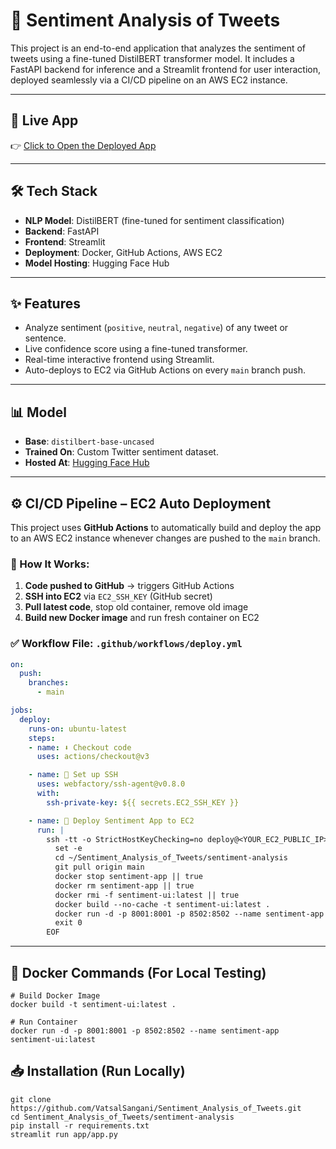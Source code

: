 # 🧠 Sentiment Analysis of Tweets

This project is an end-to-end application that analyzes the sentiment of tweets using a fine-tuned DistilBERT transformer model. It includes a FastAPI backend for inference and a Streamlit frontend for user interaction, deployed seamlessly via a CI/CD pipeline on an AWS EC2 instance.

---

## 🚀 Live App

👉 [Click to Open the Deployed App](http://13.42.17.17:8502)

---

## 🛠️ Tech Stack

- **NLP Model**: DistilBERT (fine-tuned for sentiment classification)
- **Backend**: FastAPI
- **Frontend**: Streamlit
- **Deployment**: Docker, GitHub Actions, AWS EC2
- **Model Hosting**: Hugging Face Hub

---

## ✨ Features

- Analyze sentiment (`positive`, `neutral`, `negative`) of any tweet or sentence.
- Live confidence score using a fine-tuned transformer.
- Real-time interactive frontend using Streamlit.
- Auto-deploys to EC2 via GitHub Actions on every `main` branch push.

---

## 📊 Model

- **Base**: `distilbert-base-uncased`
- **Trained On**: Custom Twitter sentiment dataset.
- **Hosted At**: [Hugging Face Hub](https://huggingface.co/brendvat/distilbert-ft)

---

## ⚙️ CI/CD Pipeline – EC2 Auto Deployment

This project uses **GitHub Actions** to automatically build and deploy the app to an AWS EC2 instance whenever changes are pushed to the `main` branch.

### 🔁 How It Works:

1. **Code pushed to GitHub** → triggers GitHub Actions
2. **SSH into EC2** via `EC2_SSH_KEY` (GitHub secret)
3. **Pull latest code**, stop old container, remove old image
4. **Build new Docker image** and run fresh container on EC2

### ✅ Workflow File: `.github/workflows/deploy.yml`

```yaml
on:
  push:
    branches:
      - main

jobs:
  deploy:
    runs-on: ubuntu-latest
    steps:
    - name: ⬇️ Checkout code
      uses: actions/checkout@v3

    - name: 🔐 Set up SSH
      uses: webfactory/ssh-agent@v0.8.0
      with:
        ssh-private-key: ${{ secrets.EC2_SSH_KEY }}

    - name: 🚀 Deploy Sentiment App to EC2
      run: |
        ssh -tt -o StrictHostKeyChecking=no deploy@<YOUR_EC2_PUBLIC_IP> << 'EOF'
          set -e
          cd ~/Sentiment_Analysis_of_Tweets/sentiment-analysis
          git pull origin main
          docker stop sentiment-app || true
          docker rm sentiment-app || true
          docker rmi -f sentiment-ui:latest || true
          docker build --no-cache -t sentiment-ui:latest .
          docker run -d -p 8001:8001 -p 8502:8502 --name sentiment-app sentiment-ui:latest
          exit 0
        EOF
```
---

## 🐳 Docker Commands (For Local Testing)
```
# Build Docker Image
docker build -t sentiment-ui:latest .

# Run Container
docker run -d -p 8001:8001 -p 8502:8502 --name sentiment-app sentiment-ui:latest
```


## 📥 Installation (Run Locally)
```
git clone https://github.com/VatsalSangani/Sentiment_Analysis_of_Tweets.git
cd Sentiment_Analysis_of_Tweets/sentiment-analysis
pip install -r requirements.txt
streamlit run app/app.py
```
